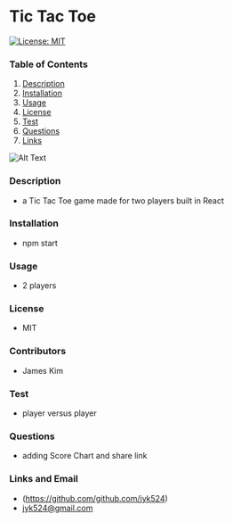 # Tic Tac Toe

[![License: MIT](https://img.shields.io/badge/License-MIT-yellow.svg)](https://opensource.org/licenses/MIT)

### Table of Contents

1. [Description](#description)
2. [Installation](#installation)
3. [Usage](#usage)
4. [License](#license)
5. [Test](#test)
6. [Questions](#questions)
7. [Links](#links)

![Alt Text](https://github.com/jyk524/React-TicTacToe/blob/main/src/images/TicTacToe%20React.gif)

### Description

- a Tic Tac Toe game made for two players built in React

### Installation

- npm start

### Usage

- 2 players

### License

- MIT

### Contributors

- James Kim

### Test

- player versus player

### Questions

- adding Score Chart and share link

### Links and Email

- (https://github.com/github.com/jyk524)
- jyk524@gmail.com
